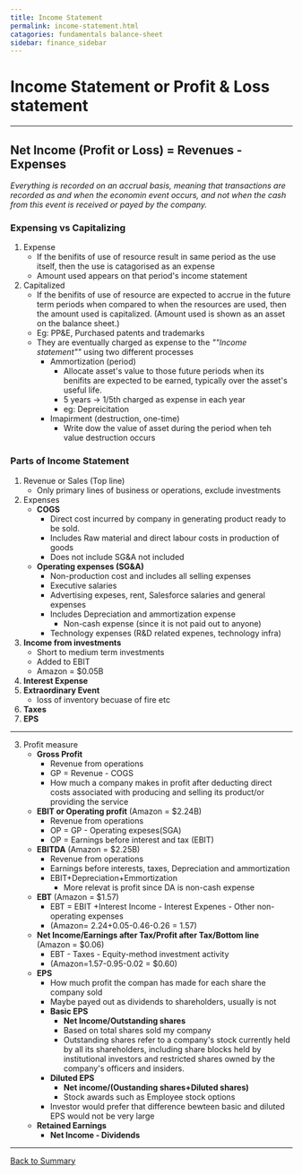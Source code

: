 ```yaml
---
title: Income Statement
permalink: income-statement.html
catagories: fundamentals balance-sheet
sidebar: finance_sidebar
---
```



# Income Statement or Profit & Loss statement
---

## **Net Income (Profit or Loss) = Revenues - Expenses**

<em>Everything is recorded on an accrual basis, meaning that transactions are recorded as and when the economin event occurs, and not when the cash from this event is received or payed by the company.</em>

### Expensing vs Capitalizing
1. Expense
    - If the benifits of use of resource result in same period as the use itself, then the use is catagorised as an expense
    - Amount used appears on that period's income statement
2. Capitalized
    - If the benifits of use of resource are expected to accrue in the future term periods when compared to when the resources are used, then the amount used is capitalized. (Amount used is shown as an asset on the balance sheet.)
    - Eg: PP&E, Purchased patents and trademarks
    - They are eventually charged as expense to the <em>""Income statement""</em> using two different processes
        + Ammortization (period)
            * Allocate asset's value to those future periods when its benifits are expected to be earned, typically over the asset's useful life. 
            * 5 years -> 1/5th charged as expense in each year
            * eg: Depreicitation
        + Imapirment (destruction, one-time)
            * Write dow the value of asset during the period when teh value destruction occurs


### Parts of Income Statement
1.  Revenue or Sales (Top line)
    - Only primary lines of business or operations, exclude investments
2. Expenses
    - **COGS**
        + Direct cost incurred by company in generating product ready to be sold.
        + Includes Raw material and direct labour costs in production of goods 
        + Does not include SG&A not included
    - **Operating expenses (SG&A)**
        + Non-production cost and includes all selling expenses
        + Executive salaries
        + Advertising expeses, rent, Salesforce salaries and general expenses
        + Includes Depreciation and ammortization expense
            * Non-cash expense (since it is not paid out to anyone)
        + Technology expenses (R&D related expenes, technology infra)
3. **Income from investments**
    -  Short to medium term investments
    -  Added to EBIT
    -  Amazon = $0.05B
4.  **Interest Expense**
6.  **Extraordinary Event**
    - loss of inventory becuase of fire etc
7.  **Taxes**
8.  **EPS**

---

3. Profit measure 
    - **Gross Profit** 
        + Revenue from operations
        + GP = Revenue - COGS 
        + How much a company makes in profit after deducting direct costs associated with producing and selling its product/or providing the service 
    - **EBIT or Operating profit** (Amazon = $2.24B)
        + Revenue from operations
        + OP = GP - Operating expeses(SGA)
        + OP = Earnings before interest and tax (EBIT)
    - **EBITDA** (Amazon = $2.25B)
        + Revenue from operations
        + Earnings before interests, taxes, Depreciation and ammortization 
        + EBIT+Depreciation+Emmortization
            * More relevat is profit since DA is non-cash expense
    - **EBT** (Amazon = $1.57)
        + EBT = EBIT +Interest Income - Interest Expenes - Other non-operating expenses
        + (Amazon= 2.24+0.05-0.46-0.26 = 1.57)
    - **Net Income/Earnings after Tax/Profit after Tax/Bottom line** (Amazon = $0.06)
        +  EBT - Taxes - Equity-method investment activity
        +  (Amazon=1.57-0.95-0.02 = $0.60)
    -  **EPS**
        +  How much profit the compan has made for each share the company sold
        +  Maybe payed out as dividends to shareholders, usually is not
        +  **Basic EPS**
            * **Net Income/Outstanding shares** 
            * Based on total shares sold my company
            *  Outstanding shares refer to a company's stock currently held by all its shareholders, including share blocks held by institutional investors and restricted shares owned by the company's officers and insiders.
        +  **Diluted EPS**
            * **Net income/(Oustanding shares+Diluted shares)**
            * Stock awards such as Employee stock options
        + Investor would prefer that difference bewteen basic and diluted EPS would not be very large
    - **Retained Earnings**
        + **Net Income - Dividends**


---

<a href="/" name="#user-content-ratios">Back to Summary</a>
